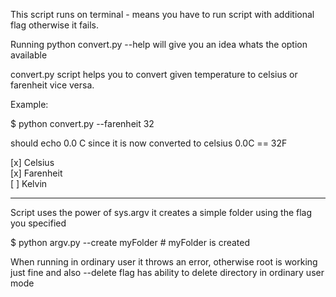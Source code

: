 This script runs on terminal - means you have to run script with additional flag otherwise it fails.

Running python convert.py --help will give you an idea whats the option available

convert.py script helps you to convert given temperature to celsius or farenheit vice versa.

Example:

$ python convert.py --farenheit 32

should echo 0.0 C since it is now converted to celsius 0.0C == 32F

[x] Celsius  
[x] Farenheit  
[ ] Kelvin  

------------------------------------------
Script uses the power of sys.argv it creates a simple folder using the flag you specified

$ python argv.py --create myFolder # myFolder is created

When running in ordinary user it throws an error, otherwise root is working just fine
and also --delete flag has ability to delete directory in ordinary user mode


 

